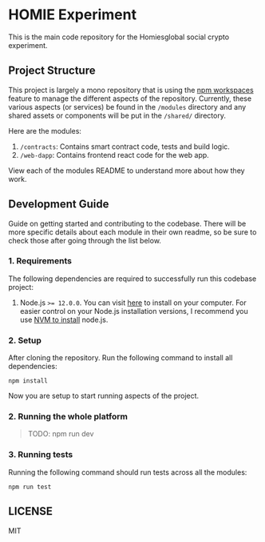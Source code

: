 # HOMIE Experiment

This is the main code repository for the Homiesglobal social crypto experiment.


## Project Structure

This project is largely a mono repository that is using the [npm workspaces](https://docs.npmjs.com/cli/v7/using-npm/workspaces) feature
to manage the different aspects of the repository.
Currently, these various aspects (or services) be found in the `/modules` directory and any shared assets or components 
will be put in the `/shared/` directory.

Here are the modules:
1. `/contracts`: Contains smart contract code, tests and build logic.
2. `/web-dapp`: Contains frontend react code for the web app.

View each of the modules README to understand more about how they work.


## Development Guide

Guide on getting started and contributing to the codebase.
There will be more specific details about each module in their own readme, so be sure to check those
after going through the list below.

### 1. Requirements

The following dependencies are required to successfully run this codebase project:

1. Node.js `>= 12.0.0`. You can visit [here](https://nodejs.org/en/download/) to install on your computer. 
For easier control on your Node.js installation versions, I recommend you use [NVM to install](https://github.com/nvm-sh/nvm#installing-and-updating) node.js. 


### 2. Setup

After cloning the repository. Run the following command to install all dependencies:

```shell
npm install
```

Now you are setup to start running aspects of the project.

### 2. Running the whole platform

> TODO: npm run dev

### 3. Running tests

Running the following command should run tests across all the modules:

```shell
npm run test
```

## LICENSE

MIT
